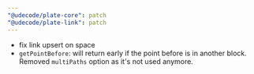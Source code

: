 ```yaml
---
"@udecode/plate-core": patch
"@udecode/plate-link": patch
---
```


- fix link upsert on space 
- `getPointBefore`: will return early if the point before is in another block. Removed `multiPaths` option as it's not used anymore.
